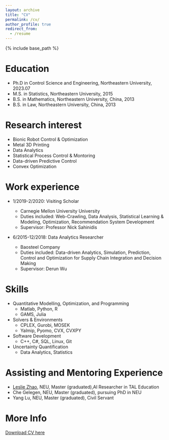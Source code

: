 ```yaml
---
layout: archive
title: "CV"
permalink: /cv/
author_profile: true
redirect_from:
  - /resume
---
```


{% include base_path %}

Education
======
* Ph.D in Control Science and Engineering, Northeastern University, 2023.07
* M.S. in Statistics, Northeastern University, 2015
* B.S. in Mathematics, Northeastern University, China, 2013
* B.S. in Law, Northeastern University, China, 2013

Research interest
======
* Bionic Robot Control & Optimization
* Metal 3D Printing
* Data Analytics
* Statistical Process Control & Montoring
* Data-driven Predictive Control 
* Convex Optimization

Work experience
======
* 1/2019-2/2020: Visiting Scholar
  * Carnegie Mellon University University
  * Duties included: Web-Crawling, Data Analysis, Statistical Learning & Modeling, Optimization, Recommendation System Development
  * Supervisor: Professor Nick Sahinidis

* 6/2015-12/2018: Data Analytics Researcher
  * Baosteel Company
  * Duties included: Data-driven Analytics, Simulation, Prediction, Control and Optimization for Supply Chain Integration and Decision Making
  * Supervisor: Derun Wu
  
Skills
======
* Quantitative Modelling, Optimization, and Programming
  * Matlab, Python, R
  * GAMS, Julia 
* Solvers & Environments
  * CPLEX, Gurobi, MOSEK
  * Yalmip, Pyomo, CVX, CVXPY
* Software Development
  * C++, C#, SQL, Linux, Git
* Uncertainty Quantification
  * Data Analytics, Statistics

Assisting and Mentoring Experience
======
* <a href="https://github.com/LeslieZhoa"> Leslie Zhao</a>, NEU, Master (graduated),AI Researcher in TAL Education 
* Che Gelegen, NEU, Master (graduated), pursuing PhD in NEU
* Yang Lu, NEU, Master (graduated), Civil Servant

More Info
======
[Download CV here](https://meetyangyang.github.io/files/cv_eng.pdf)

